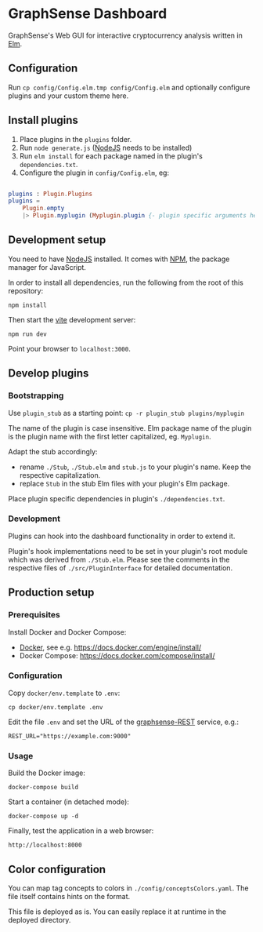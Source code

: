 # GraphSense Dashboard

GraphSense's Web GUI for interactive cryptocurrency analysis written in [Elm](https://elm-lang.org).

## Configuration

Run `cp config/Config.elm.tmp config/Config.elm` and optionally configure plugins and your custom theme here.

## Install plugins

1. Place plugins in the `plugins` folder.
2. Run `node generate.js` ([NodeJS][nodejs] needs to be installed)
3. Run `elm install` for each package named in the plugin's `dependencies.txt`.
3. Configure the plugin in `config/Config.elm`, eg:

```elm

plugins : Plugin.Plugins
plugins =
    Plugin.empty
    |> Plugin.myplugin (Myplugin.plugin {- plugin specific arguments here -})
```

## Development setup

You need to have [NodeJS][nodejs] installed. It comes with [NPM][npm],
the package manager for JavaScript.

In order to install all dependencies, run the following from the root of
this repository:

    npm install

Then start the [vite](https://vitejs.dev) development server:

    npm run dev

Point your browser to `localhost:3000`.

## Develop plugins

### Bootstrapping

Use `plugin_stub` as a starting point: `cp -r plugin_stub plugins/myplugin`

The name of the plugin is case insensitive. Elm package name of the plugin is the plugin name with the first letter capitalized, eg. `Myplugin`.

Adapt the stub accordingly:
* rename `./Stub`, `./Stub.elm` and `stub.js` to your plugin's name. Keep the respective capitalization. 
* replace `Stub` in the stub Elm files with your plugin's Elm package.

Place plugin specific dependencies in plugin's `./dependencies.txt`.

### Development

Plugins can hook into the dashboard functionality in order to extend it.

Plugin's hook implementations need to be set in your plugin's root module which was derived from `./Stub.elm`.
Please see the comments in the respective files of `./src/PluginInterface` for detailed documentation.

## Production setup

### Prerequisites

Install Docker and Docker Compose:

- [Docker][docker], see e.g. https://docs.docker.com/engine/install/
- Docker Compose: https://docs.docker.com/compose/install/

### Configuration

Copy `docker/env.template` to `.env`:

    cp docker/env.template .env

Edit the file `.env` and set the URL of the [graphsense-REST][graphsense-rest]
service, e.g.:

    REST_URL="https://example.com:9000"

### Usage

Build the Docker image:

    docker-compose build

Start a container (in detached mode):

    docker-compose up -d

Finally, test the application in a web browser:

    http://localhost:8000

## Color configuration

You can map tag concepts to colors in `./config/conceptsColors.yaml`.
The file itself contains hints on the format.

This file is deployed as is. You can easily replace it at runtime in the
deployed directory.

[nodejs]: https://nodejs.org
[npm]: https://www.npmjs.com
[graphsense-rest]: https://github.com/graphsense/graphsense-rest
[docker]: https://www.docker.com
